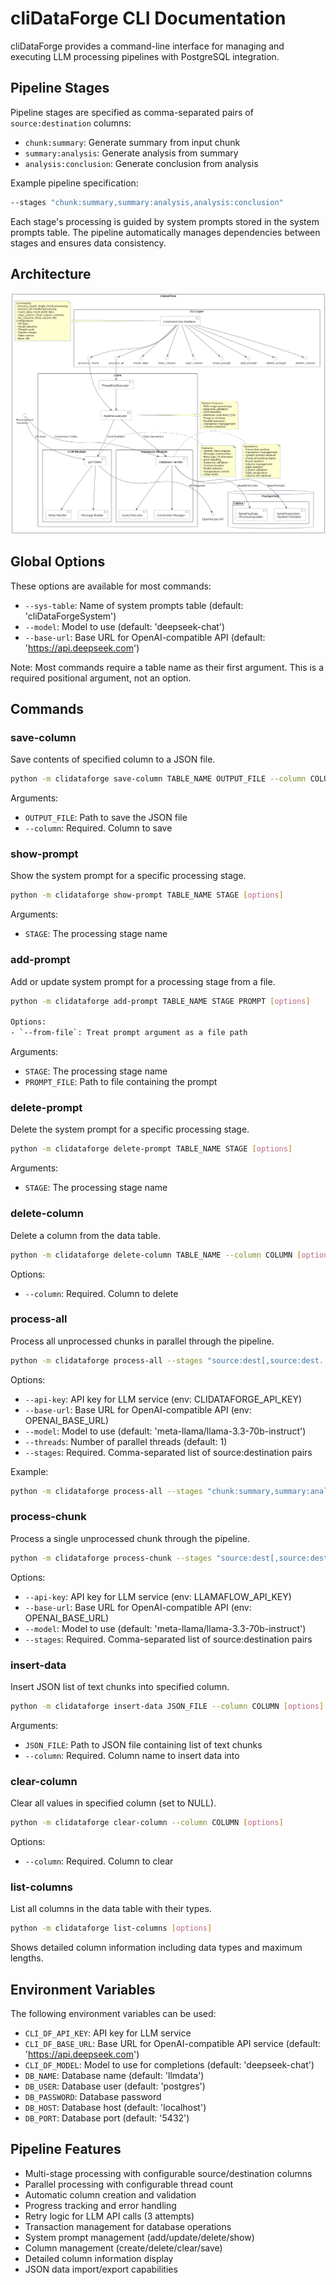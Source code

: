 # cliDataForge CLI Documentation

cliDataForge provides a command-line interface for managing and executing LLM processing pipelines with PostgreSQL integration.


## Pipeline Stages

Pipeline stages are specified as comma-separated pairs of `source:destination` columns:

- `chunk:summary`: Generate summary from input chunk
- `summary:analysis`: Generate analysis from summary
- `analysis:conclusion`: Generate conclusion from analysis

Example pipeline specification:
```bash
--stages "chunk:summary,summary:analysis,analysis:conclusion"
```

Each stage's processing is guided by system prompts stored in the system prompts table.
The pipeline automatically manages dependencies between stages and ensures data consistency.


## Architecture

![cliDataForge Architecture](cliDataForgeArchitecture.png)

## Global Options

These options are available for most commands:

- `--sys-table`: Name of system prompts table (default: 'cliDataForgeSystem')
- `--model`: Model to use (default: 'deepseek-chat')
- `--base-url`: Base URL for OpenAI-compatible API (default: 'https://api.deepseek.com')

Note: Most commands require a table name as their first argument. This is a required positional argument, not an option.

## Commands

### save-column

Save contents of specified column to a JSON file.

```bash
python -m clidataforge save-column TABLE_NAME OUTPUT_FILE --column COLUMN [options]
```

Arguments:
- `OUTPUT_FILE`: Path to save the JSON file
- `--column`: Required. Column to save

### show-prompt

Show the system prompt for a specific processing stage.

```bash
python -m clidataforge show-prompt TABLE_NAME STAGE [options]
```

Arguments:
- `STAGE`: The processing stage name

### add-prompt

Add or update system prompt for a processing stage from a file.

```bash
python -m clidataforge add-prompt TABLE_NAME STAGE PROMPT [options]

Options:
- `--from-file`: Treat prompt argument as a file path
```

Arguments:
- `STAGE`: The processing stage name
- `PROMPT_FILE`: Path to file containing the prompt

### delete-prompt

Delete the system prompt for a specific processing stage.

```bash
python -m clidataforge delete-prompt TABLE_NAME STAGE [options]
```

Arguments:
- `STAGE`: The processing stage name

### delete-column

Delete a column from the data table.

```bash
python -m clidataforge delete-column TABLE_NAME --column COLUMN [options]
```

Options:
- `--column`: Required. Column to delete

### process-all

Process all unprocessed chunks in parallel through the pipeline.

```bash
python -m clidataforge process-all --stages "source:dest[,source:dest...]" [options]
```

Options:
- `--api-key`: API key for LLM service (env: CLIDATAFORGE_API_KEY)
- `--base-url`: Base URL for OpenAI-compatible API (env: OPENAI_BASE_URL)
- `--model`: Model to use (default: 'meta-llama/llama-3.3-70b-instruct')
- `--threads`: Number of parallel threads (default: 1)
- `--stages`: Required. Comma-separated list of source:destination pairs

Example:
```bash
python -m clidataforge process-all --stages "chunk:summary,summary:analysis,analysis:conclusion" --threads 4
```

### process-chunk

Process a single unprocessed chunk through the pipeline.

```bash
python -m clidataforge process-chunk --stages "source:dest[,source:dest...]" [options]
```

Options:
- `--api-key`: API key for LLM service (env: LLAMAFLOW_API_KEY)
- `--base-url`: Base URL for OpenAI-compatible API (env: OPENAI_BASE_URL)
- `--model`: Model to use (default: 'meta-llama/llama-3.3-70b-instruct')
- `--stages`: Required. Comma-separated list of source:destination pairs

### insert-data

Insert JSON list of text chunks into specified column.

```bash
python -m clidataforge insert-data JSON_FILE --column COLUMN [options]
```

Arguments:
- `JSON_FILE`: Path to JSON file containing list of text chunks
- `--column`: Required. Column name to insert data into

### clear-column

Clear all values in specified column (set to NULL).

```bash
python -m clidataforge clear-column --column COLUMN [options]
```

Options:
- `--column`: Required. Column to clear

### list-columns

List all columns in the data table with their types.

```bash
python -m clidataforge list-columns [options]
```

Shows detailed column information including data types and maximum lengths.

## Environment Variables

The following environment variables can be used:

- `CLI_DF_API_KEY`: API key for LLM service
- `CLI_DF_BASE_URL`: Base URL for OpenAI-compatible API service (default: 'https://api.deepseek.com')
- `CLI_DF_MODEL`: Model to use for completions (default: 'deepseek-chat')
- `DB_NAME`: Database name (default: 'llmdata')
- `DB_USER`: Database user (default: 'postgres')
- `DB_PASSWORD`: Database password
- `DB_HOST`: Database host (default: 'localhost')
- `DB_PORT`: Database port (default: '5432')

## Pipeline Features

- Multi-stage processing with configurable source/destination columns
- Parallel processing with configurable thread count
- Automatic column creation and validation
- Progress tracking and error handling
- Retry logic for LLM API calls (3 attempts)
- Transaction management for database operations
- System prompt management (add/update/delete/show)
- Column management (create/delete/clear/save)
- Detailed column information display
- JSON data import/export capabilities
